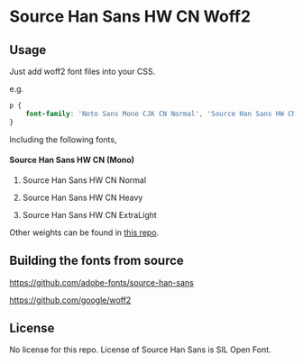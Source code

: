 Source Han Sans HW CN Woff2
=================================

## Usage

Just add woff2 font files into your CSS.

e.g.

```css
p {
    font-family: 'Noto Sans Mono CJK CN Normal', 'Source Han Sans HW CN Normal', 'Source Han Sans HW CN Normal', url('/path/to/SourceHanSansHWCN-Normal.woff2') format('woff2');
}
```

Including the following fonts,

#### Source Han Sans HW CN (Mono)

1. Source Han Sans HW CN Normal

1. Source Han Sans HW CN Heavy

1. Source Han Sans HW CN ExtraLight

Other weights can be found in [this repo](https://github.com/magiclen/source-han-sans-hw-cn-woff2).

## Building the fonts from source

https://github.com/adobe-fonts/source-han-sans

https://github.com/google/woff2

## License

No license for this repo. License of Source Han Sans is SIL Open Font.